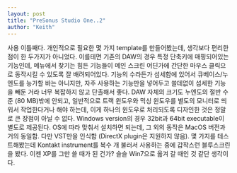 ```yaml
---
layout: post
title: "PreSonus Studio One..2"
author: "Keith"
---
```


사용 이틀째다. 개인적으로 필요한 몇 가지 template를 만들어봤는데, 생각보다 편리한 점이 한 두가지가 아니었다. 이를테면 기존의 DAW의 경우 특정 단축키에 매핑되어있는 기능인데, 메뉴에서 찾기는 힘든 기능들이 메인 스크린 어딘가에 간단한 마우스 클릭으로 동작시킬 수 있도록 잘 배려되어있다. 기능의 수라든가 섬세함에 있어서 큐베이스/누엔도를 능가할 바는 아니지만, 자주 사용하는 기능만을 넣어두고 쓸데없이 섬세한 기능을 빼둔 거라 너무 복잡하지 않고 단촐해서 좋다. DAW 자체의 크기도 누엔도의 절반 수준 (80 MB)밖에 안되고, 일반적으로 트랙 윈도우와 믹싱 윈도우를 별도의 모니터로 띄워서 작업한다거나 해야 하는데, 이게 하나의 윈도우로 처리되도록 디자인한 것은 정말로 큰 장점이 아닐 수 없다.
Windows version의 경우 32bit과 64bit executable이 별도로 제공된다. OS에 따라 맞춰서 설치하면 되는데, 그 외의 동작은 MacOS 버전과 거의 동일함. 다만 VST만을 인식함 (DirectX plugin은 지원하지 않음). 몇 가지를 테스트해봤는데 Kontakt instrument를 복수 개 불러서 사용하는 중에 갑작스런 블루스크린을 봤다. 이젠 XP를 그만 쓸 때가 된 건가? 슬슬 Win7으로 옮겨 갈 때인 것 같단 생각이다.

